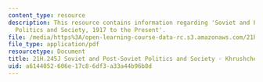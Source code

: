 ```yaml
---
content_type: resource
description: This resource contains information regarding 'Soviet and Post-Soviet
  Politics and Society, 1917 to the Present'.
file: /media/https%3A/open-learning-course-data-rc.s3.amazonaws.com/21h-245j-soviet-and-post-soviet-politics-and-society-1917-to-the-present-spring-2016/a6144052606e17c86df3a33a44b96b8d_MIT21H_245JS16_KhrvKeyTerm.pdf
file_type: application/pdf
resourcetype: Document
title: 21H.245J Soviet and Post-Soviet Politics and Society - Khrushchev Key Terms
uid: a6144052-606e-17c8-6df3-a33a44b96b8d
---
```

